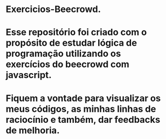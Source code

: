 # Exercicios-Beecrowd.
# Esse repositório foi criado com o propósito de estudar lógica de programação utilizando os exercícios do beecrowd com javascript. 
# Fiquem a vontade para visualizar os meus códigos, as minhas linhas de raciocínio e também, dar feedbacks de melhoria.
